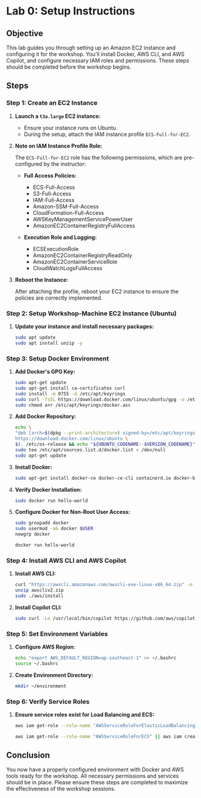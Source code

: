 # Lab 0: Setup Instructions

## Objective

This lab guides you through setting up an Amazon EC2 instance and configuring it for the workshop. You'll install Docker, AWS CLI, and AWS Copilot, and configure necessary IAM roles and permissions. These steps should be completed before the workshop begins.

## Steps

### Step 1: Create an EC2 Instance

1. **Launch a `t3a.large` EC2 instance:**

   - Ensure your instance runs on Ubuntu.
   - During the setup, attach the IAM instance profile `ECS-Full-for-EC2`.

2. **Note on IAM Instance Profile Role:**

   The `ECS-Full-for-EC2` role has the following permissions, which are pre-configured by the instructor:

   - **Full Access Policies:**
     - ECS-Full-Access
     - S3-Full-Access
     - IAM-Full-Access
     - Amazon-SSM-Full-Access
     - CloudFormation-Full-Access
     - AWSKeyManagementServicePowerUser
     - AmazonEC2ContainerRegistryFullAccess

   - **Execution Role and Logging:**
     - ECSExecutionRole
     - AmazonEC2ContainerRegistryReadOnly
     - AmazonEC2ContainerServiceRole
     - CloudWatchLogsFullAccess

3. **Reboot the Instance:**

   After attaching the profile, reboot your EC2 instance to ensure the policies are correctly implemented.

### Step 2: Setup Workshop-Machine EC2 Instance (Ubuntu)

1. **Update your instance and install necessary packages:**

   ```bash
   sudo apt update
   sudo apt install unzip -y
   ```

### Step 3: Setup Docker Environment

1. **Add Docker's GPG Key:**

   ```bash
   sudo apt-get update
   sudo apt-get install ca-certificates curl
   sudo install -m 0755 -d /etc/apt/keyrings
   sudo curl -fsSL https://download.docker.com/linux/ubuntu/gpg -o /etc/apt/keyrings/docker.asc
   sudo chmod a+r /etc/apt/keyrings/docker.asc
   ```

2. **Add Docker Repository:**

   ```bash
   echo \
   "deb [arch=$(dpkg --print-architecture) signed-by=/etc/apt/keyrings/docker.asc] \
   https://download.docker.com/linux/ubuntu \
   $(. /etc/os-release && echo "${UBUNTU_CODENAME:-$VERSION_CODENAME}") stable" | \
   sudo tee /etc/apt/sources.list.d/docker.list > /dev/null
   sudo apt-get update
   ```

3. **Install Docker:**

   ```bash
   sudo apt-get install docker-ce docker-ce-cli containerd.io docker-buildx-plugin docker-compose-plugin
   ```

4. **Verify Docker Installation:**

   ```bash
   sudo docker run hello-world
   ```

5. **Configure Docker for Non-Root User Access:**

   ```bash
   sudo groupadd docker
   sudo usermod -aG docker $USER
   newgrp docker

   docker run hello-world
   ```

### Step 4: Install AWS CLI and AWS Copilot

1. **Install AWS CLI:**

   ```bash
   curl "https://awscli.amazonaws.com/awscli-exe-linux-x86_64.zip" -o "awscliv2.zip"
   unzip awscliv2.zip
   sudo ./aws/install
   ```

2. **Install Copilot CLI:**

   ```bash
   sudo curl -Lo /usr/local/bin/copilot https://github.com/aws/copilot-cli/releases/latest/download/copilot-linux && sudo chmod +x /usr/local/bin/copilot && copilot --help
   ```

### Step 5: Set Environment Variables

1. **Configure AWS Region:**

   ```bash
   echo "export AWS_DEFAULT_REGION=ap-southeast-1" >> ~/.bashrc
   source ~/.bashrc
   ```

2. **Create Environment Directory:**

   ```bash
   mkdir ~/environment
   ```

### Step 6: Verify Service Roles

1. **Ensure service roles exist for Load Balancing and ECS:**

   ```bash
   aws iam get-role --role-name "AWSServiceRoleForElasticLoadBalancing" || aws iam create-service-linked-role --aws-service-name "elasticloadbalancing.amazonaws.com"

   aws iam get-role --role-name "AWSServiceRoleForECS" || aws iam create-service-linked-role --aws-service-name "ecs.amazonaws.com"
   ```

## Conclusion

You now have a properly configured environment with Docker and AWS tools ready for the workshop. All necessary permissions and services should be in place. Please ensure these steps are completed to maximize the effectiveness of the workshop sessions.
